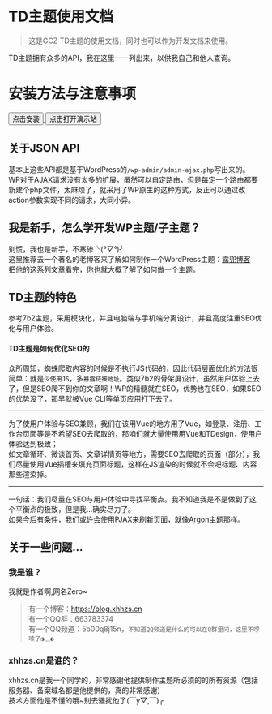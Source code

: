 # TD主题使用文档

> 这是GCZ TD主题的使用文档，同时也可以作为开发文档来使用。

TD主题拥有众多的API，我在这里一一列出来，以供我自己和他人查询。  

# 安装方法与注意事项

<a target="_blank" href="https://github.com/Groupguanfang/TD/blob/Alpha/README.md">
    <button>点击安装</button>
</a>
<a target="_blank" href="https://td.xhhzs.cn">
    <button>点击打开演示站</button>
</a>

## 关于JSON API

基本上这些API都是基于WordPress的`/wp-admin/admin-ajax.php`写出来的。  
WP对于AJAX请求没有太多的扩展，虽然可以自定路由，但是每定一个路由都要新建个php文件，太麻烦了，就采用了WP原生的这种方式，反正可以通过改action参数实现不同的请求，大同小异。

## 我是新手，怎么学开发WP主题/子主题？

别慌，我也是新手，不寒碜╰(*°▽°*)╯  
这里推荐去一个著名的老博客来了解如何制作一个WordPress主题：[露兜博客](https://www.ludou.org/create-wordpress-themes-prepare.html)  
把他的这系列文章看完，你也就大概了解了如何做一个主题。

## TD主题的特色
参考7b2主题，采用模块化，并且电脑端与手机端分离设计，并且高度注重SEO优化与用户体验。
#### TD主题是如何优化SEO的
众所周知，蜘蛛爬取内容的时候是不执行JS代码的，因此代码层面优化的方法很简单：就是`少使用JS`，多`暴露链接地址`。类似7b2的骨架屏设计，虽然用户体验上去了，但是SEO爬不到你的文章啊！WP的精髓就在SEO，优势也在SEO，如果SEO的优势没了，那早就被Vue CLI等单页应用打下去了。  

---

为了使用户体验与SEO兼顾，我们在该用Vue的地方用了Vue，如登录、注册、工作台页面等是不希望SEO去爬取的，那咱们就大量使用用Vue和TDesign，使用户体验达到极致；  
如文章循环、微谈首页、文章详情页等地方，需要SEO去爬取的页面（部分），我们尽量使用Vue插槽来填充页面标题，这样在JS渲染的时候就不会吧标题、内容那些渲染掉。

---

一句话：我们尽量在SEO与用户体验中寻找平衡点。我不知道我是不是做到了这个平衡点的极致，但是我...确实尽力了。  
如果今后有条件，我们或许会使用PJAX来刷新页面，就像Argon主题那样。

## 关于一些问题...

### 我是谁？
我就是作者啊,网名Zero~  
> 有一个博客：https://blog.xhhzs.cn  
> 有一个QQ群：663783374  
> 有一个QQ频道：5b00q8j15n，`不知道QQ频道是什么的可以在Q群里问，这里不啰嗦了◑﹏◐`

### xhhzs.cn是谁的？
xhhzs.cn是我一个同学的，非常感谢他提供制作主题所必须的的所有资源（包括服务器、备案域名都是他提供的，真的非常感谢）  
技术方面他是不懂的哦~别去骚扰他了(￣y▽,￣)╭ 